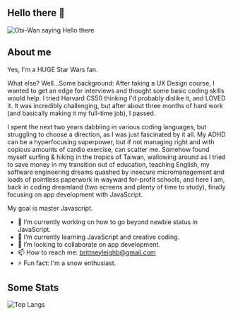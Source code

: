 ## Hello there 👋
![Obi-Wan saying Hello there](https://i.giphy.com/media/v1.Y2lkPTc5MGI3NjExanJ5aHR5ZmxhaDkwMmM5d2swNnA2ODM3YWZ3NGVhbnF4Z285bDluYSZlcD12MV9pbnRlcm5hbF9naWZfYnlfaWQmY3Q9Zw/BjCWlikTDTN4a8EU0b/giphy.gif)
## About me
Yes, I'm a HUGE Star Wars fan.

What else? Well...Some background: After taking a UX Design course,  I wanted to get an edge for interviews and thought some basic coding skills would help. I tried Harvard CS50 thinking I'd probably dislike it, and LOVED it. It was incredibly challenging, but after about three months of hard work (and basically making it my full-time job), I passed.

I spent the next two years dabbling in various coding languages, but struggling to choose a direction, as I was just fascinated by it all. My ADHD can be a hyperfocusing superpower, but if not managing right and with copious amounts of cardio exercise, can scatter me. Somehow found myself surfing & hiking in the tropics of Taiwan, wallowing around as I tried to save money in my transition out of education, teaching English, my software engineering dreams quashed by insecure micromanagement and loads of pointless paperwork in wayward for-profit schools, and here I am, back in coding dreamland (two screens and plenty of time to study), finally focusing on app development with JavaScript.

My goal is master Javascript.

- 🔭 I’m currently working on how to go beyond newbie status in JavaScript.
- 🌱 I’m currently learning JavaScript and creative coding.
- 👯 I’m looking to collaborate on app development.
- 📫 How to reach me: brittneyleighb@gmail.com
- ⚡ Fun fact: I'm a snow enthusiast.

## Some Stats
![Top Langs](https://github-readme-stats.vercel.app/api/top-langs/?username=brittneyleighb&theme=catppuccin_mocha)
